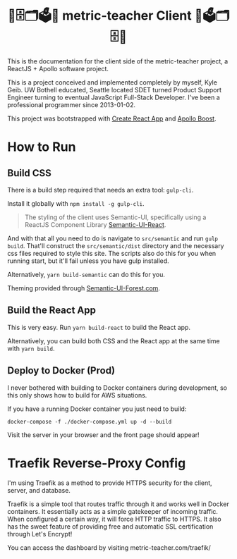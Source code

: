 <h1 align="center">📐🗄🗂🗳📏 metric-teacher Client 📏🗳🗂🗄📐</h1>
This is the documentation for the client side of the metric-teacher project, a ReactJS + Apollo software project.

This is a project conceived and implemented completely by myself, Kyle Geib. UW Bothell educated, Seattle located SDET turned Product Support Engineer turning to eventual JavaScript Full-Stack Developer. I've been a professional programmer since 2013-01-02.

This project was bootstrapped with [Create React App](https://github.com/facebookincubator/create-react-app) and [Apollo Boost](https://www.npmjs.com/package/apollo-boost).

# How to Run
## Build CSS
There is a build step required that needs an extra tool: `gulp-cli`.

Install it globally with `npm install -g gulp-cli`.

> The styling of the client uses Semantic-UI, specifically using a ReactJS Component Library [Semantic-UI-React](https://github.com/Semantic-Org/Semantic-UI-React).

And with that all you need to do is navigate to `src/semantic` and run `gulp build`. That'll construct the `src/semantic/dist` directory and the necessary css files required to style this site. The scripts also do this for you when running start, but it'll fail unless you have gulp installed.

Alternatively, `yarn build-semantic` can do this for you.

Theming provided through [Semantic-UI-Forest.com](https://semantic-ui-forest.com/themes/).

## Build the React App
This is very easy. Run `yarn build-react` to build the React app.

Alternatively, you can build both CSS and the React app at the same time with `yarn build`.

## Deploy to Docker (Prod)
I never bothered with building to Docker containers during development, so this only shows how to build for AWS situations.

If you have a running Docker container you just need to build:

`docker-compose -f ./docker-compose.yml up -d --build`

Visit the server in your browser and the front page should appear!

# Traefik Reverse-Proxy Config

I'm using Traefik as a method to provide HTTPS security for the client, server, and database.

Traefik is a simple tool that routes traffic through it and works well in Docker containers. It essentially acts as a simple gatekeeper of incoming traffic. When configured a certain way, it will force HTTP traffic to HTTPS. It also has the sweet feature of providing free and automatic SSL certification through Let's Encrypt!

You can access the dashboard by visiting metric-teacher.com/traefik/
